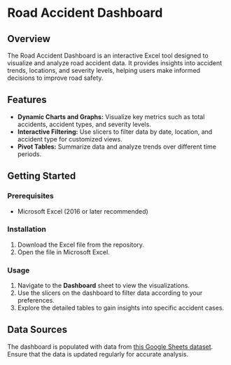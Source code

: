 # Road Accident Dashboard

## Overview

The Road Accident Dashboard is an interactive Excel tool designed to visualize and analyze road accident data. It provides insights into accident trends, locations, and severity levels, helping users make informed decisions to improve road safety.

## Features

- **Dynamic Charts and Graphs:** Visualize key metrics such as total accidents, accident types, and severity levels.
- **Interactive Filtering:** Use slicers to filter data by date, location, and accident type for customized views.
- **Pivot Tables:** Summarize data and analyze trends over different time periods.

## Getting Started

### Prerequisites

- Microsoft Excel (2016 or later recommended)

### Installation

1. Download the Excel file from the repository.
2. Open the file in Microsoft Excel.

### Usage

1. Navigate to the **Dashboard** sheet to view the visualizations.
2. Use the slicers on the dashboard to filter data according to your preferences.
3. Explore the detailed tables to gain insights into specific accident cases.

## Data Sources

The dashboard is populated with data from [this Google Sheets dataset](https://docs.google.com/spreadsheets/d/1R_uaoZL18nRbqC_MULVne90h3SdRbAyn/edit?usp=sharing&ouid=116890999875311477003&rtpof=true&sd=true). Ensure that the data is updated regularly for accurate analysis.




